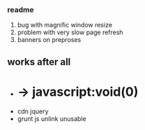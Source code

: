 ### readme

1. bug with magnific window resize
2. problem with very slow page refresh
3. banners on preproses

## works after all

- # -> javascript:void(0)
- cdn jquery
- grunt js unlink unusable
